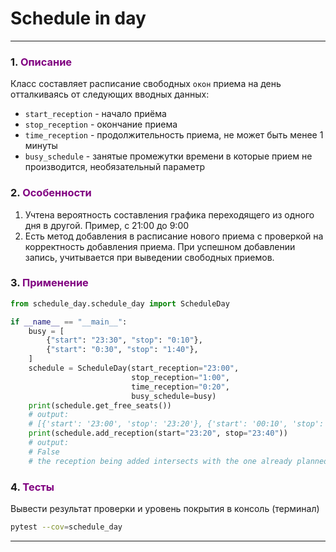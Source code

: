 # Schedule in day

___
<span id="0"></span>

### <span id="1">1. </span><span style="color:purple">Описание</span>

Класс составляет расписание свободных `окон` приема на день отталкиваясь от следующих вводных данных:

- ```start_reception``` - начало приёма
- ```stop_reception``` - окончание приема
- ```time_reception``` - продолжительность приема, не может быть менее 1 минуты
- ```busy_schedule``` - занятые промежутки времени в которые прием не производится, необязательный параметр

### <span id="2">2. </span><span style="color:purple">Особенности</span>

1. Учтена вероятность составления графика переходящего из одного дня в другой. Пример, с 21:00 до 9:00
2. Есть метод добавления в расписание нового приема с проверкой на корректность добавления приема.
   При успешном добавлении запись, учитывается при выведении свободных приемов.

### <span id="3">3. </span><span style="color:purple">Применение</span>

```python
from schedule_day.schedule_day import ScheduleDay

if __name__ == "__main__":
    busy = [
        {"start": "23:30", "stop": "0:10"},
        {"start": "0:30", "stop": "1:40"},
    ]
    schedule = ScheduleDay(start_reception="23:00",
                           stop_reception="1:00",
                           time_reception="0:20",
                           busy_schedule=busy)
    print(schedule.get_free_seats())
    # output:
    # [{'start': '23:00', 'stop': '23:20'}, {'start': '00:10', 'stop': '00:30'}]
    print(schedule.add_reception(start="23:20", stop="23:40"))
    # output:
    # False
    # the reception being added intersects with the one already planned

```

### <span id="4">4. </span><span style="color:purple">Тесты</span>

Вывести результат проверки и уровень покрытия в консоль (терминал)

```bash
pytest --cov=schedule_day
```
___________________________

